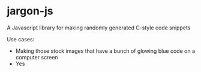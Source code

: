 # jargon-js
A Javascript library for making randomly generated C-style code snippets 

Use cases:
- Making those stock images that have a bunch of glowing blue code on a computer screen
- Yes
